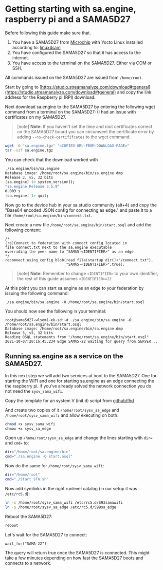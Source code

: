 # Getting starting with sa.engine, raspberry pi and a SAMA5D27

Before following this guide make sure that.
1.	You have a SAMA5D27 from [Microchip](https://www.microchip.com/en-us/development-tool/DM320117) with Yocto Linux installed according to: [linux4sam](https://www.linux4sam.org/bin/view/Linux4SAM/Sama5d27Som1EKMainPage)
2.	You have configured the SAMA5D27 so that it has access to the internet.
3. You have access to the terminal on the SAMA5D27. Either via COM or SSH.

All commands issued on the SAMA5D27 are issued from `/home/root`.

Start by going to [https://studio.streamanalyze.com/download#tgeneral](https://studio.streamanalyze.com/download#tgeneral) 
and copy the link address for the Raspberry pi (RPI) download.

Next download sa.engine to the SAMA5D27 by entering the following wget command from a terminal on the SAMA5D27: (I had an issue with certificates on my SAMA5D27.

> [note]   **Note:** If you haven't set the time and root certificates correct on the SAMA5D27 board
you can circumvent the certificate error by adding `--no-check-certififcates` to the wget command. 

```sh
wget -O "sa.engine.tgz" "<COPIED-URL-FROM-DOWNLOAD-PAGE>"
tar -xzf sa.engine.tgz
```

You can check that the download worked with
```sh
./sa.engine/bin/sa.engine
Database image: /home/root/sa.engine/bin/sa.engine.dmp
Release 3, v5, 32 bits
[sa.engine] 1> system_version();
"sa.engine Release 3.5.9"
0.003 s
[sa.engine] 1> quit;
```

Now go to the device hub in your sa.studio community (alt+4) and copy the "Base64 encoded JSON config for connecting as edge." and paste
it to a file  `/home/root/sa.engine/bin/connect.txt`.

Next create a new file `/home/root/sa.engine/bin/start.osql` and add the following content:
```
/* 
(re)Connect to federation with connect config located in 
file connect.txt next to the sa.engine executable 
overriding the peer name to "SAMA5-<IDENTIFIER>" as an edge 
*/
reconnect_using_config_blob(read_file(startup_dir()+"/connect.txt"),
                            "SAMA5-<IDENTIFIER>",true);
```

> [note]   **Note:** Remember to change `<IDENTIFIER>` to your own identifier, the rest of this guide assumes `<IDENTIFIER>=22` 


At this point you can start sa.engine as an edge to your federation by issuing the following command:
```
./sa.engine/bin/sa.engine -O /home/root/sa.engine/bin/start.osql
```
You should now see the following in your terminal:
```
root@sama5d27-wlsom1-ek-sd:~# ./sa.engine/bin/sa.engine -O /home/root/sa.engine/bin/start.osql
Database image: /home/root/sa.engine/bin/sa.engine.dmp
Release 3, v5, 32 bits
Reading OSQL statements from "/home/root/sa.engine/bin/start.osql"
2021-10-07T20:16:45.234 Edge SAMA5-22 waiting for query from SERVER...
```

## Running sa.engine as a service on the SAMA5D27.

In this next step we will add two services at boot to the SAMA5D27. One for starting the WIFI and one for starting sa.engine as an edge connecting the the raspberry pi. If you've already solved the network connection you do not need the `sysv_sama_wifi`.

Copy the template for an system V (init.d) script from [github/fhd](https://github.com/fhd/init-script-template/blob/master/template)

And create two copies of it `/home/root/sysv_sa_edge` and `/home/root/sysv_sama_wifi` and allow executing on both.
```sh
chmod +x sysv_sama_wifi
chmox +x sysv_sa_edge
```

Open up `/home/root/sysv_sa_edge` and change the lines starting with `dir=` and `cmd=` to:

```sh
dir="/home/root/sa.engine/bin"
cmd="./sa.engine -O start.osql"
```

Now do the same for `/home/root/sysv_sama_wifi`:
```sh
dir="/home/root"
cmd="./Start_STA.sh"
```
Now add symlinks in the right runlevel catalog (in our setup it was `/etc/rc5.d`):

```sh
ln -s /home/root/sysv_sama_wifi /etc/rc5.d/S93samawifi
ln -s /home/root/sysv_sa_edge /etc/rc5.d/S99sa_edge
```

Reboot the SAMA5D27:
```sh
reboot
```

Let's wait for the SAMA5D27 to connect:
```LIVE
wait_for("SAMA-22")
```


The query will return true once the SAMA5D27 is connected. This might take a few minutes depending on how fast the SAMA5D27 boots and connects to a network.
